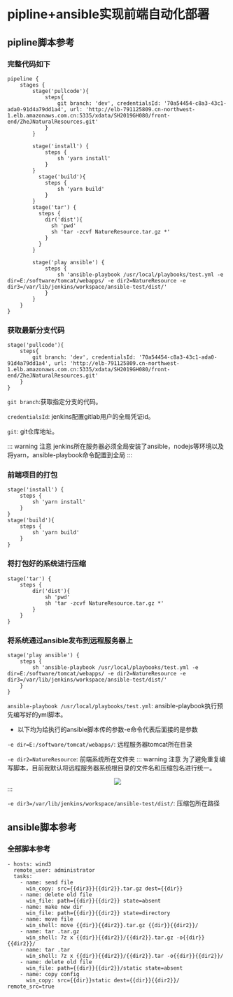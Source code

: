 # pipline+ansible实现前端自动化部署

## pipline脚本参考

### 完整代码如下
```
pipeline {
    stages {
        stage('pullcode'){
            steps{
                git branch: 'dev', credentialsId: '70a54454-c8a3-43c1-ada0-91d4a79dd1a4', url: 'http://elb-791125809.cn-northwest-1.elb.amazonaws.com.cn:5335/xdata/SH2019GH080/front-end/ZheJNaturalResources.git'
            }
        }

        stage('install') {
            steps {
                sh 'yarn install'
            }
        }
          stage('build'){
            steps {
                sh 'yarn build'               
            }
        }
        stage('tar') {
          steps {
            dir('dist'){
              sh 'pwd'
              sh 'tar -zcvf NatureResource.tar.gz *'
            }
          }
        }

        stage('play ansible') {
            steps {
                sh 'ansible-playbook /usr/local/playbooks/test.yml -e dir=E:/software/tomcat/webapps/ -e dir2=NatureResource -e dir3=/var/lib/jenkins/workspace/ansible-test/dist/'
            }
        }
    }
}
```
### 获取最新分支代码

```
stage('pullcode'){
    steps{
        git branch: 'dev', credentialsId: '70a54454-c8a3-43c1-ada0-91d4a79dd1a4', url: 'http://elb-791125809.cn-northwest-1.elb.amazonaws.com.cn:5335/xdata/SH2019GH080/front-end/ZheJNaturalResources.git'
    }
}
```
```git branch```:获取指定分支的代码。

```credentialsId```: jenkins配置gitlab用户的全局凭证id。

```git```: git仓库地址。


::: warning 注意
jenkins所在服务器必须全局安装了ansible，nodejs等环境以及将yarn，ansible-playbook命令配置到全局
:::

### 前端项目的打包

```
stage('install') {
    steps {
        sh 'yarn install'
    }
}
stage('build'){
    steps {
        sh 'yarn build'               
    }
}
```

### 将打包好的系统进行压缩
```
stage('tar') {
    steps {
        dir('dist'){
            sh 'pwd'
            sh 'tar -zcvf NatureResource.tar.gz *'
        }
    }
}
```

### 将系统通过ansible发布到远程服务器上

```
stage('play ansible') {
    steps {
        sh 'ansible-playbook /usr/local/playbooks/test.yml -e dir=E:/software/tomcat/webapps/ -e dir2=NatureResource -e dir3=/var/lib/jenkins/workspace/ansible-test/dist/'
    }
}
```

```ansible-playbook /usr/local/playbooks/test.yml```: ansible-playbook执行预先编写好的yml脚本。

- 以下均为给执行的ansible脚本传的参数-e命令代表后面接的是参数

```-e dir=E:/software/tomcat/webapps/```: 远程服务器tomcat所在目录

```-e dir2=NatureResource```: 前端系统所在文件夹
::: warning 注意
为了避免重复编写脚本，目前我默认将远程服务器系统根目录的文件名和压缩包名进行统一。
<div align=center>
	<img src="./images/1.png" width="">
</div>
:::

```-e dir3=/var/lib/jenkins/workspace/ansible-test/dist/```: 压缩包所在路径

## ansible脚本参考


### 全部脚本参考

```
- hosts: wind3
  remote_user: administrator
  tasks:
    - name: send file
      win_copy: src={{dir3}}{{dir2}}.tar.gz dest={{dir}}
    - name: delete old file
      win_file: path={{dir}}{{dir2}} state=absent
    - name: make new dir
      win_file: path={{dir}}{{dir2}} state=directory
    - name: move file
      win_shell: move {{dir}}{{dir2}}.tar.gz {{dir}}{{dir2}}/
    - name: tar .tar.gz
      win_shell: 7z x {{dir}}{{dir2}}/{{dir2}}.tar.gz -o{{dir}}{{dir2}}/
    - name: tar .tar
      win_shell: 7z x {{dir}}{{dir2}}/{{dir2}}.tar -o{{dir}}{{dir2}}/
    - name: delete old file
      win_file: path={{dir}}{{dir2}}/static state=absent
    - name: copy config
      win_copy: src={{dir}}static dest={{dir}}{{dir2}}/ remote_src=true
```